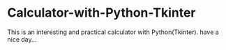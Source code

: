 # Calculator-with-Python-Tkinter
This is an interesting and practical calculator with Python(Tkinter).
have a nice day...
